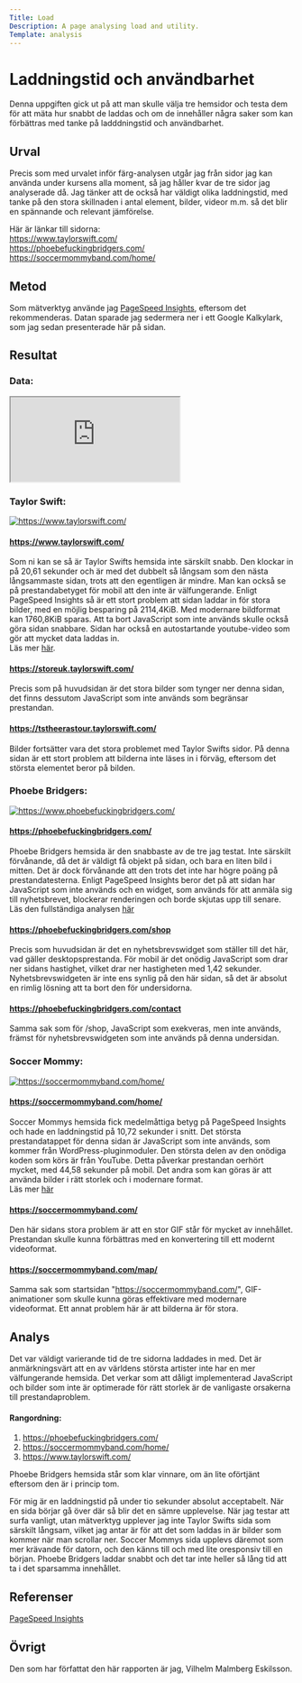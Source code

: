 ```yaml
---
Title: Load
Description: A page analysing load and utility.
Template: analysis
---
```


Laddningstid och användbarhet
=======================

Denna uppgiften gick ut på att man skulle välja tre hemsidor och testa dem för att mäta hur snabbt de laddas och om de innehåller några saker som kan förbättras med tanke på ladddningstid och användbarhet. 


Urval
-----------------------

Precis som med urvalet inför färg-analysen utgår jag från sidor jag kan använda under kursens alla moment, så jag håller kvar de tre sidor jag analyserade då. Jag tänker att de också har väldigt olika laddningstid, med tanke på den stora skillnaden i antal element, bilder, videor m.m. så det blir en spännande och relevant jämförelse. 

Här är länkar till sidorna:  
https://www.taylorswift.com/  
https://phoebefuckingbridgers.com/  
https://soccermommyband.com/home/


Metod
-----------------------

Som mätverktyg använde jag [PageSpeed Insights](https://pagespeed.web.dev/), eftersom det rekommenderas. Datan sparade jag sedermera ner i ett Google Kalkylark, som jag sedan presenterade här på sidan.

Resultat
-----------------------

### Data:  
<iframe class="data-iframe" src="https://docs.google.com/spreadsheets/d/e/2PACX-1vTQx6XNi27wsNcmrMgw5kYXrprCtXCDYYZzOKyl1dRDIBVXXnEe8vaB8hHLS0-0ZX3YbD3EH5kdR2gb/pubhtml?gid=0&amp;single=true&amp;widget=true&amp;headers=false"></iframe>

### Taylor Swift: 
 

<a href="%assets_url%/img/taylor.png"><img src="../image/taylor.png" alt="https://www.taylorswift.com/" class="analysis-img"></a>

#### https://www.taylorswift.com/
Som ni kan se så är Taylor Swifts hemsida inte särskilt snabb. Den klockar in på 20,61 sekunder och är med det dubbelt så långsam som den nästa långsammaste sidan, trots att den egentligen är mindre. Man kan också se på prestandabetyget för mobil att den inte är välfungerande. Enligt PageSpeed Insights så är ett stort problem att sidan laddar in för stora bilder, med en möjlig besparing på 2114,4KiB. Med modernare bildformat kan 1760,8KiB sparas. Att ta bort JavaScript som inte används skulle också göra sidan snabbare. Sidan har också en autostartande youtube-video som gör att mycket data laddas in.  
Läs mer [här](https://pagespeed.web.dev/analysis/https-www-taylorswift-com/ehdqxfrr1m?form_factor=desktop).  

#### https://storeuk.taylorswift.com/
Precis som på huvudsidan är det stora bilder som tynger ner denna sidan, det finns dessutom JavaScript som inte används som begränsar prestandan.

#### https://tstheerastour.taylorswift.com/
Bilder fortsätter vara det stora problemet med Taylor Swifts sidor. På denna sidan är ett stort problem att bilderna inte läses in i förväg, eftersom det största elementet beror på bilden.


### Phoebe Bridgers: 


<a href="%assets_url%/img/phoebe.png"><img src="../image/phoebe.png" alt="https://www.phoebefuckingbridgers.com/" class="analysis-img"></a>


#### https://phoebefuckingbridgers.com/
Phoebe Bridgers hemsida är den snabbaste av de tre jag testat. Inte särskilt förvånande, då det är väldigt få objekt på sidan, och bara en liten bild i mitten. Det är dock förvånande att den trots det inte har högre poäng på prestandatesterna. Enligt PageSpeed Insights beror det på att sidan har JavaScript som inte används och en widget, som används för att anmäla sig till nyhetsbrevet, blockerar renderingen och borde skjutas upp till senare.  
Läs den fullständiga analysen [här](https://pagespeed.web.dev/analysis/https-phoebefuckingbridgers-com/pjq1d6q011?form_factor=desktop)

#### https://phoebefuckingbridgers.com/shop
Precis som huvudsidan är det en nyhetsbrevswidget som ställer till det här, vad gäller desktopsprestanda. För mobil är det onödig JavaScript som drar ner sidans hastighet, vilket drar ner hastigheten med 1,42 sekunder. Nyhetsbrevswidgeten är inte ens synlig på den här sidan, så det är absolut en rimlig lösning att ta bort den för undersidorna.


#### https://phoebefuckingbridgers.com/contact
Samma sak som för /shop, JavaScript som exekveras, men inte används, främst för nyhetsbrevswidgeten som inte används på denna undersidan. 


### Soccer Mommy: 


<a href="%assets_url%/img/soccermommy.png"><img src="../image/soccermommy.png" alt="https://soccermommyband.com/home/" class="analysis-img"></a>

#### https://soccermommyband.com/home/
Soccer Mommys hemsida fick medelmåttiga betyg på PageSpeed Insights och hade en laddningstid på 10,72 sekunder i snitt. Det största prestandatappet för denna sidan är JavaScript som inte används, som kommer från WordPress-pluginmoduler. Den största delen av den onödiga koden som körs är från YouTube. Detta påverkar prestandan oerhört mycket, med 44,58 sekunder på mobil. Det andra som kan göras är att använda bilder i rätt storlek och i modernare format.  
Läs mer [här](https://pagespeed.web.dev/analysis/https-soccermommyband-com-home/kq2lx3ms6i?form_factor=desktop)

#### https://soccermommyband.com/
Den här sidans stora problem är att en stor GIF står för mycket av innehållet. Prestandan skulle kunna förbättras med en konvertering till ett modernt videoformat.

#### https://soccermommyband.com/map/
Samma sak som startsidan "https://soccermommyband.com/", GIF-animationer som skulle kunna göras effektivare med modernare videoformat. Ett annat problem här är att bilderna är för stora.

Analys
-----------------------

Det var väldigt varierande tid de tre sidorna laddades in med. Det är anmärkningsvärt att en av världens största artister inte har en mer välfungerande hemsida. Det verkar som att dåligt implementerad JavaScript och bilder som inte är optimerade för rätt storlek är de vanligaste orsakerna till prestandaproblem.

#### Rangordning: 

1. https://phoebefuckingbridgers.com/  
2. https://soccermommyband.com/home/
3. https://www.taylorswift.com/

Phoebe Bridgers hemsida står som klar vinnare, om än lite oförtjänt eftersom den är i princip tom.

För mig är en laddningstid på under tio sekunder absolut acceptabelt. När en sida börjar gå över där så blir det en sämre upplevelse. När jag testar att surfa vanligt, utan mätverktyg upplever jag inte Taylor Swifts sida som särskilt långsam, vilket jag antar är för att det som laddas in är bilder som kommer när man scrollar ner. Soccer Mommys sida upplevs däremot som mer krävande för datorn, och den känns till och med lite oresponsiv till en början. Phoebe Bridgers laddar snabbt och det tar inte heller så lång tid att ta i det sparsamma innehållet.

Referenser
-----------------------

[PageSpeed Insights](https://pagespeed.web.dev/)

Övrigt
-----------------------

Den som har författat den här rapporten är jag, Vilhelm Malmberg Eskilsson.
